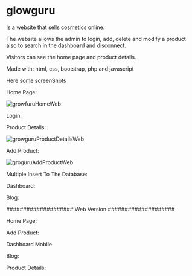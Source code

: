 # glowguru

Is a website that sells cosmetics online.

The website allows the admin to login, add, delete and modify a product also to search in the dashboard and disconnect.

Visitors can see the home page and product details.

Made with: html, css, bootstrap, php and javascript


Here some screenShots

Home Page:

![growfuruHomeWeb](https://user-images.githubusercontent.com/112892620/213891591-d9041dbd-4510-482a-a25b-10f02b386b73.png)

Login:



Product Details:

![growguruProductDetailsWeb](https://user-images.githubusercontent.com/112892620/213892301-610f24c2-d29a-4144-9315-30752c856ec1.png)

Add Product:

![groguruAddProductWeb](https://user-images.githubusercontent.com/112892620/213893737-3def6dd2-80db-4cc4-889a-d116db6d95cb.png)

Multiple Insert To The Database:




Dashboard:


Blog:




#################### Web Version ####################

Home Page:



Add Product:


Dashboard Mobile


Blog:


Product Details:

